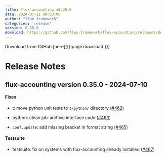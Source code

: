 ```yaml
---
title: flux-accounting v0.35.0
date: 2024-07-11 00:00:00
author: "flux-framework"
categories: 'release'
version: 0.35.0
download: https://github.com/flux-framework/flux-accounting/releases/download/v0.35.0/flux-accounting-0.35.0.tar.gz
---
```


Download from GitHub [here]({{ page.download }})

# Release Notes

flux-accounting version 0.35.0 - 2024-07-10
-------------------------------------------

#### Fixes

* t: move python unit tests to `t/python/` directory ([#462](https://github.com/flux-framework/flux-accounting/issues/462))

* python: clean job-archive interface code ([#463](https://github.com/flux-framework/flux-accounting/issues/463))

* `conf.update`: add missing bracket in format string ([#465](https://github.com/flux-framework/flux-accounting/issues/465))

#### Testsuite

* testsuite: fix on systems with flux-accounting already installed ([#467](https://github.com/flux-framework/flux-accounting/issues/467))
